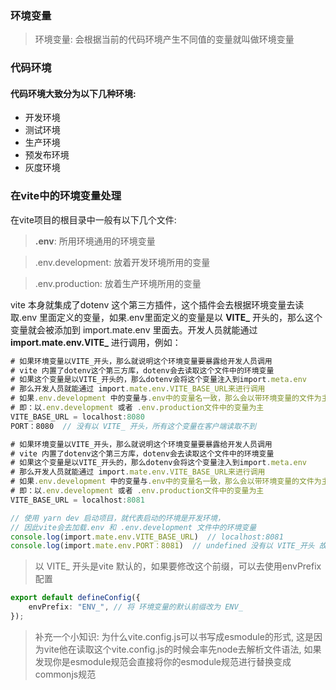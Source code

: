 ### 环境变量
> 环境变量: 会根据当前的代码环境产生不同值的变量就叫做环境变量

### 代码环境

#### 代码环境大致分为以下几种环境:
- 开发环境
- 测试环境
- 生产环境
- 预发布环境
- 灰度环境

### 在vite中的环境变量处理
在vite项目的根目录中一般有以下几个文件: 
> **.env**: 所用环境通用的环境变量

> .env.development: 放着开发环境所用的变量

> .env.production: 放着生产环境所用的变量

vite 本身就集成了dotenv 这个第三方插件，这个插件会去根据环境变量去读取.env 里面定义的变量，如果.env里面定义的变量是以 **VITE_** 开头的，那么这个变量就会被添加到 import.mate.env 里面去。开发人员就能通过**import.mate.env.VITE_** 进行调用，例如：

```ts .env
# 如果环境变量以VITE_开头，那么就说明这个环境变量要暴露给开发人员调用
# vite 内置了dotenv这个第三方库，dotenv会去读取这个文件中的环境变量
# 如果这个变量是以VITE_开头的，那么dotenv会将这个变量注入到import.meta.env
# 那么开发人员就能通过 import.mate.env.VITE_BASE_URL来进行调用
# 如果.env.development 中的变量与.env中的变量名一致，那么会以带环境变量的文件为主
# 即：以.env.development 或者 .env.production文件中的变量为主
VITE_BASE_URL = localhost:8080
PORT：8080  // 没有以 VITE_ 开头，所有这个变量在客户端读取不到
```

```ts .env.development
# 如果环境变量以VITE_开头，那么就说明这个环境变量要暴露给开发人员调用
# vite 内置了dotenv这个第三方库，dotenv会去读取这个文件中的环境变量
# 如果这个变量是以VITE_开头的，那么dotenv会将这个变量注入到import.meta.env
# 那么开发人员就能通过 import.mate.env.VITE_BASE_URL来进行调用
# 如果.env.development 中的变量与.env中的变量名一致，那么会以带环境变量的文件为主
# 即：以.env.development 或者 .env.production文件中的变量为主
VITE_BASE_URL = localhost:8081
```


```ts main.ts
// 使用 yarn dev 启动项目，就代表启动的环境是开发环境，
// 因此vite会去加载.env 和 .env.development 文件中的环境变量
console.log(import.mate.env.VITE_BASE_URL)  // localhost:8081
console.log(import.mate.env.PORT：8081)  // undefined 没有以 VITE_开头 故读取不到这个变量  
```

> 以 VITE_ 开头是vite 默认的，如果要修改这个前缀，可以去使用envPrefix配置

```ts vite.config.ts
export default defineConfig({
    envPrefix: "ENV_", // 将 环境变量的默认前缀改为 ENV_
});
```

> 补充一个小知识: 为什么vite.config.js可以书写成esmodule的形式, 这是因为vite他在读取这个vite.config.js的时候会率先node去解析文件语法, 如果发现你是esmodule规范会直接将你的esmodule规范进行替换变成commonjs规范


